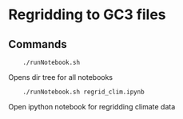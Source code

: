# Regridding to GC3 files

## Commands

```	
	./runNotebook.sh
```

Opens dir tree for all notebooks
```
	./runNotebook.sh regrid_clim.ipynb
```	

Open ipython notebook for regridding climate data


